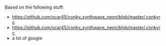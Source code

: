 Based on the following stuff:
- https://github.com/scar45/conky_synthwave_neon/blob/master/.conkyrc
- https://github.com/scar45/conky_synthwave_neon/blob/master/.conkyrc
- a lot of google

